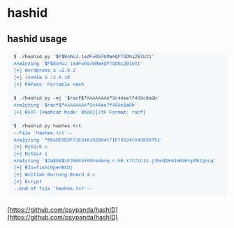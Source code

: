 # hashid

## hashid usage

![](../../../../.gitbook/assets/d5aafd913c2c4f6bb15b7a41da1be14f.png)

[https://github.com/psypanda/hashID](https://github.com/psypanda/hashID)

